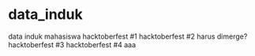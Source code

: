 # data_induk
data induk mahasiswa
hacktoberfest #1
hacktoberfest #2
harus dimerge?
hacktoberfest #3
hacktoberfest #4
aaa
